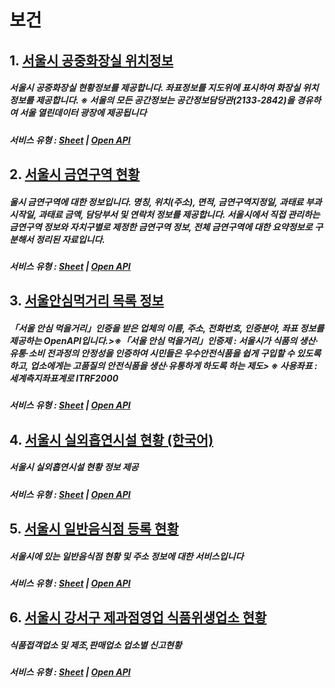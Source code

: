 # 보건
## 1. [서울시 공중화장실 위치정보](http://www.grutech.co.kr)
##### 서울시 공중화장실 현황정보를 제공합니다. 좌표정보를 지도위에 표시하여 화장실 위치정보를 제공합니다. ※ 서울의 모든 공간정보는 공간정보담당관(2133-2842)을 경유하여 서울 열린데이터 광장에 제공됩니다
##### 서비스 유형 : [Sheet](http://www.grutech.co.kr) | [Open API](http://www.grutech.co.kr)

## 2. [서울시 금연구역 현황](http://www.grutech.co.kr)
##### 울시 금연구역에 대한 정보입니다. 명칭, 위치(주소), 면적, 금연구역지정일, 과태료 부과시작일, 과태료 금액, 담당부서 및 연락처 정보를 제공합니다. 서울시에서 직접 관리하는 금연구역 정보와 자치구별로 제정한 금연구역 정보, 전체 금연구역에 대한 요약정보로 구분해서 정리된 자료입니다.
##### 서비스 유형 : [Sheet](http://www.grutech.co.kr) | [Open API](http://www.grutech.co.kr)

## 3. [서울안심먹거리 목록 정보](http://www.grutech.co.kr)
##### 「서울 안심 먹을거리」인증을 받은 업체의 이름, 주소, 전화번호, 인증분야, 좌표 정보를 제공하는 OpenAPI입니다.>※「서울 안심 먹을거리」인증제 : 서울시가 식품의 생산·유통·소비 전과정의 안정성을 인증하여 시민들은 우수안전식품을 쉽게 구입할 수 있도록 하고, 업소에게는 고품질의 안전식품을 생산·유통하게 하도록 하는 제도> ※ 사용좌표 : 세계측지좌표계로 ITRF2000
##### 서비스 유형 : [Sheet](http://www.grutech.co.kr) | [Open API](http://www.grutech.co.kr)

## 4. [서울시 실외흡연시설 현황 (한국어)](http://www.grutech.co.kr)
##### 서울시 실외흡연시설 현황 정보 제공
##### 서비스 유형 : [Sheet](http://www.grutech.co.kr) | [Open API](http://www.grutech.co.kr)

## 5. [서울시 일반음식점 등록 현황](http://www.grutech.co.kr)
##### 서울시에 있는 일반음식점 현황 및 주소 정보에 대한 서비스입니다
##### 서비스 유형 : [Sheet](http://www.grutech.co.kr) | [Open API](http://www.grutech.co.kr)

## 6. [서울시 강서구 제과점영업 식품위생업소 현황](http://www.grutech.co.kr)
##### 식품접객업소 및 제조,판매업소 업소별 신고현황
##### 서비스 유형 : [Sheet](http://www.grutech.co.kr) | [Open API](http://www.grutech.co.kr)
